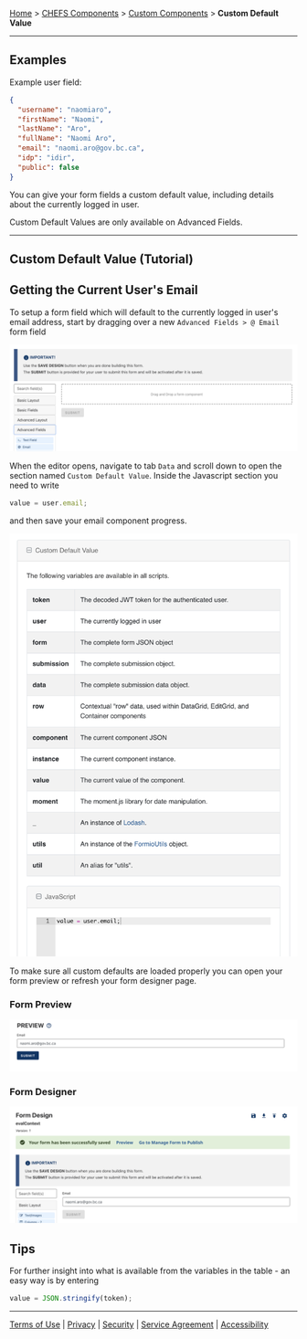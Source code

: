 [Home](index) > [CHEFS Components](Components) > [Custom Components](Custom-components) > **Custom Default Value**
***

## Examples

Example user field:
```json
{
  "username": "naomiaro",
  "firstName": "Naomi",
  "lastName": "Aro",
  "fullName": "Naomi Aro",
  "email": "naomi.aro@gov.bc.ca",
  "idp": "idir",
  "public": false
}
```

You can give your form fields a custom default value, including details about the currently logged in user. 

Custom Default Values are only available on Advanced Fields.
***

## Custom Default Value (Tutorial)
<!-- 
On this page:
* [Getting the Current User's Email](#Getting-the-Current-User's-Email)
* [Tips](#Tips) -->

## Getting the Current User's Email
<!-- **[Back to top](#top)** -->

To setup a form field which will default to the currently logged in user's email address, start by dragging over a new `Advanced Fields > @ Email` form field

![](images/custom_default_email_field.png)

When the editor opens, navigate to tab `Data` and scroll down to open the section named `Custom Default Value`. Inside the Javascript section you need to write
```javascript
value = user.email;
```
and then save your email component progress.

![](images/custom_default_javascript.png)

To make sure all custom defaults are loaded properly you can open your form preview or refresh your form designer page.

### Form Preview
![](images/custom_default_form_design.png)

### Form Designer
![](images/custom_default_form_preview.png)

## Tips
<!-- **[Back to top](#top)** -->

For further insight into what is available from the variables in the table - an easy way is by entering

```javascript
value = JSON.stringify(token);
```

***
[Terms of Use](Terms-of-Use) | [Privacy](Privacy) | [Security](Security) | [Service Agreement](Service-Agreement) | [Accessibility](Accessibility)
